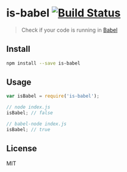 # is-babel [![Build Status][travis-image]][travis-url]

> Check if your code is running in [Babel][babel]

## Install

```sh
npm install --save is-babel
```

## Usage

```js
var isBabel = require('is-babel');

// node index.js
isBabel; // false

// babel-node index.js
isBabel; // true
```

## License

MIT

[travis-url]: https://travis-ci.org/andrepolischuk/is-babel
[travis-image]: https://travis-ci.org/andrepolischuk/is-babel.svg?branch=master

[babel]: https://babeljs.io
